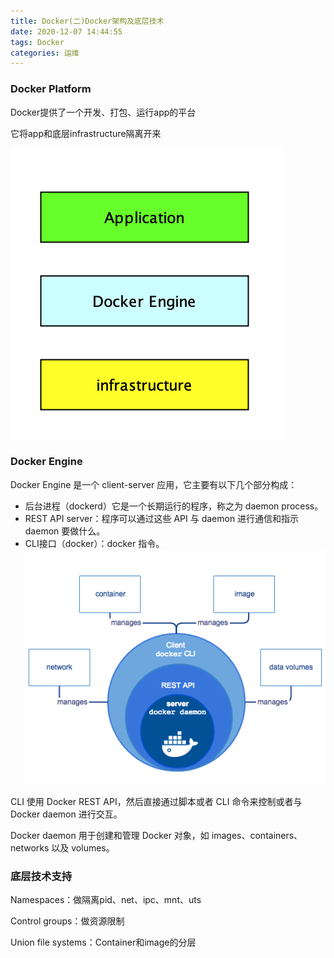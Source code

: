 ```yaml
---
title: Docker(二)Docker架构及底层技术
date: 2020-12-07 14:44:55
tags: Docker
categories: 运维
---
```

<meta name="referrer" content="no-referrer" />

### Docker Platform

Docker提供了一个开发、打包、运行app的平台

它将app和底层infrastructure隔离开来

![隔离](Docker-二-Docker架构及底层技术/1.png)

<!--More-->

### Docker Engine

Docker Engine 是一个 client-server 应用，它主要有以下几个部分构成：
- 后台进程（dockerd）它是一个长期运行的程序，称之为 daemon process。
- REST API server：程序可以通过这些 API 与 daemon 进行通信和指示 daemon 要做什么。
- CLI接口（docker）：docker 指令。
![engine](Docker-二-Docker架构及底层技术/engine.png)

CLI 使用 Docker REST API，然后直接通过脚本或者 CLI 命令来控制或者与 Docker daemon 进行交互。

Docker daemon 用于创建和管理 Docker 对象，如 images、containers、networks 以及 volumes。

### 底层技术支持

Namespaces：做隔离pid、net、ipc、mnt、uts

Control groups：做资源限制

Union file systems：Container和image的分层